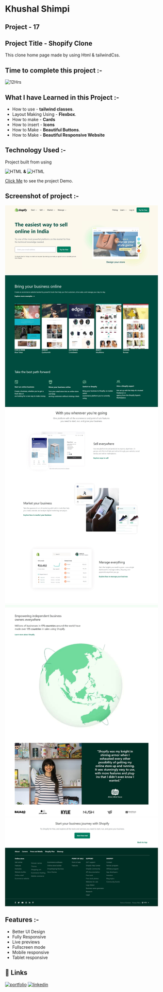 # **Khushal Shimpi**

## **Project - 17**


## **Project Title** - Shopify Clone 
This clone home page made by using Html & tailwindCss.

##  Time to complete this project :-
![12Hrs](https://img.shields.io/badge/12-Hrs-green)


## What I have Learned in this Project :-

- How to use - **tailwind classes**.
- Layout Making Using - **Flexbox**.
- How to make - **Cards**
- How to insert - **Icons**
- How to Make - **Beautiful Buttons**.
- How to Make - **Beautiful Responsive Website**


## Technology Used :-

Project  built from using

![HTML](https://img.shields.io/badge/HTML5-orange) 
**&**
![HTML](https://img.shields.io/badge/tailwindCss-blue)

[Click Me]() to see the project Demo.



## Screenshot of  project :-
![screenshot](./screenshot/1.jpeg)
![screenshot](./screenshot/2.jpeg)
![screenshot](./screenshot/3.jpeg)
![screenshot](./screenshot/4.jpeg)
![screenshot](./screenshot/5.jpeg)



## Features :-

- Better UI Design
- Fully Responsive
- Live previews
- Fullscreen mode
- Mobile responsive
- Tablet responsive



## 🔗 Links
[![portfolio](https://img.shields.io/badge/my_portfolio-000?style=for-the-badge&logo=ko-fi&logoColor=white)]()
[![linkedin](https://img.shields.io/badge/linkedin-0A66C2?style=for-the-badge&logo=linkedin&logoColor=white)](https://www.linkedin.com/in/khushal-shimpi-8a8685201/)